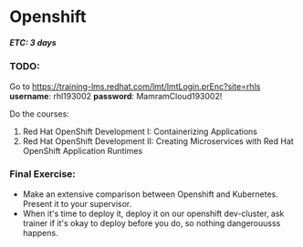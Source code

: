 # Openshift
##### ETC: 3 days

### TODO:
Go to https://training-lms.redhat.com/lmt/lmtLogin.prEnc?site=rhls  
**username**: rhl193002
**password**: MamramCloud193002!

Do the courses:
1. Red Hat OpenShift Development I: Containerizing Applications
2. Red Hat OpenShift Development II: Creating Microservices with Red Hat OpenShift Application Runtimes

### Final Exercise:
- Make an extensive comparison between Openshift and Kubernetes. Present it to your supervisor.
- When it's time to deploy it, deploy it on our openshift dev-cluster, ask trainer if it's okay to deploy before you do, so nothing dangerouusss happens.
